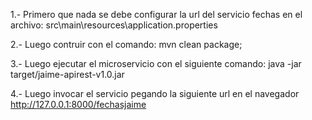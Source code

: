 1.- Primero que nada se debe configurar la url del servicio fechas en el archivo: 
	src\main\resources\application.properties

2.- Luego contruir con el comando:
	mvn clean package; 

3.- Luego ejecutar el microservicio con el siguiente comando: 
	java -jar target/jaime-apirest-v1.0.jar
	
4.- Luego invocar el servicio pegando la siguiente url en el navegador
	http://127.0.0.1:8000/fechasjaime 